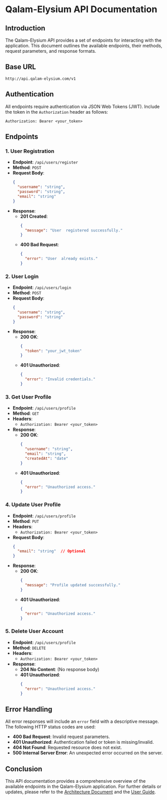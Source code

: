 # Qalam-Elysium API Documentation

## Introduction

The Qalam-Elysium API provides a set of endpoints for interacting with the application. This document outlines the available endpoints, their methods, request parameters, and response formats.

## Base URL

```
http://api.qalam-elysium.com/v1
```

## Authentication

All endpoints require authentication via JSON Web Tokens (JWT). Include the token in the `Authorization` header as follows:

```
Authorization: Bearer <your_token>
```

## Endpoints

### 1. User Registration

- **Endpoint**: `/api/users/register`
- **Method**: `POST`
- **Request Body**:
  ```json
  {
    "username": "string",
    "password": "string",
    "email": "string"
  }
  ```
- **Response**:
  - **201 Created**:
    ```json
    {
      "message": "User  registered successfully."
    }
    ```
  - **400 Bad Request**:
    ```json
    {
      "error": "User  already exists."
    }
    ```

### 2. User Login

- **Endpoint**: `/api/users/login`
- **Method**: `POST`
- **Request Body**:
  ```json
  {
    "username": "string",
    "password": "string"
  }
  ```
- **Response**:
  - **200 OK**:
    ```json
    {
      "token": "your_jwt_token"
    }
    ```
  - **401 Unauthorized**:
    ```json
    {
      "error": "Invalid credentials."
    }
    ```

### 3. Get User Profile

- **Endpoint**: `/api/users/profile`
- **Method**: `GET`
- **Headers**:
  - `Authorization: Bearer <your_token>`
- **Response**:
  - **200 OK**:
    ```json
    {
      "username": "string",
      "email": "string",
      "createdAt": "date"
    }
    ```
  - **401 Unauthorized**:
    ```json
    {
      "error": "Unauthorized access."
    }
    ```

### 4. Update User Profile

- **Endpoint**: `/api/users/profile`
- **Method**: `PUT`
- **Headers**:
  - `Authorization: Bearer <your_token>`
- **Request Body**:
  ```json
  {
    "email": "string"  // Optional
  }
  ```
- **Response**:
  - **200 OK**:
    ```json
    {
      "message": "Profile updated successfully."
    }
    ```
  - **401 Unauthorized**:
    ```json
    {
      "error": "Unauthorized access."
    }
    ```

### 5. Delete User Account

- **Endpoint**: `/api/users/profile`
- **Method**: `DELETE`
- **Headers**:
  - `Authorization: Bearer <your_token>`
- **Response**:
  - **204 No Content**: (No response body)
  - **401 Unauthorized**:
    ```json
    {
      "error": "Unauthorized access."
    }
    ```

## Error Handling

All error responses will include an `error` field with a descriptive message. The following HTTP status codes are used:

- **400 Bad Request**: Invalid request parameters.
- **401 Unauthorized**: Authentication failed or token is missing/invalid.
- **404 Not Found**: Requested resource does not exist.
- **500 Internal Server Error**: An unexpected error occurred on the server.

## Conclusion

This API documentation provides a comprehensive overview of the available endpoints in the Qalam-Elysium application. For further details or updates, please refer to the [Architecture Document](architecture.md) and the [User  Guide](user_guide.md).
